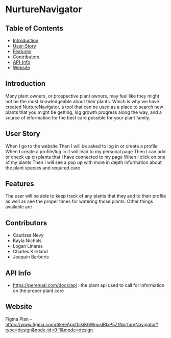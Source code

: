 # NurtureNavigator

## Table of Contents

- [Introduction](#introduction)
- [User-Story](#user-story)
- [Features](#features)
- [Contributors](#contributors)
- [API-Info](#api-info)
- [Website](#website)

## Introduction
Many plant owners, or prospective plant owners, may feel like they might not be the most knowledgeable about their plants. Which is why we have created NurtureNavigator, a tool that can be used as a place to search new plants that you might be getting, log growth progress along the way, and a source of information for the best care possible for your plant family. 

## User Story
When I go to the website
Then I will be asked to log in or create a profile
When I create a profile/log in it will lead to my personal page
Then I can add or check up on plants that I have connected to my page
When I click on one of my plants
Then I will see a pop up with more in depth information about the plant species and required care

## Features
The user will be able to keep track of any plants that they add to their profile as well as see the proper times for watering those plants. Other things available are 

## Contributors
 - Caurissa Nevy
 - Kayla Nichols
 - Logan Linares
 - Charles Kirkland
 - Joaquin Barberis

## API Info
 - https://perenual.com/docs/api : the plant api used to call for information on the proper plant care

## Website

Figma Plan - https://www.figma.com/file/eApxfblkjK6WpuslBlxP5Z/NurtureNavigator?type=design&node-id=0-1&mode=design
